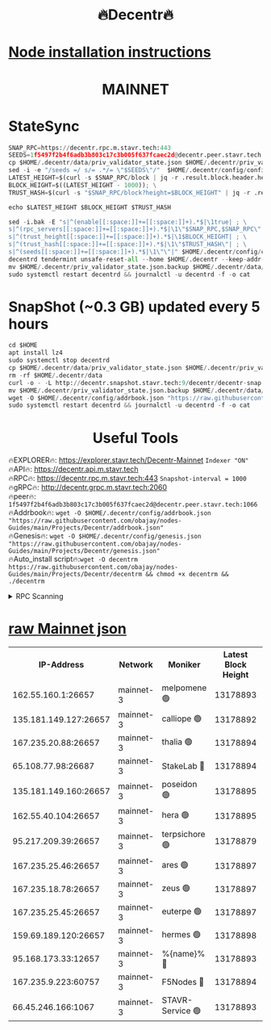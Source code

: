 <h1 align="center"> 🔥Decentr🔥</h1>

[Node installation instructions](https://github.com/obajay/nodes-Guides/tree/main/Projects/Decentr)
=
<h1 align="center"> MAINNET</h1>

# StateSync
```python
SNAP_RPC=https://decentr.rpc.m.stavr.tech:443
SEEDS=1f5497f2b4f6adb3b803c17c3b005f637fcaec2d@decentr.peer.stavr.tech:1066
cp $HOME/.decentr/data/priv_validator_state.json $HOME/.decentr/priv_validator_state.json.backup
sed -i -e "/seeds =/ s/= .*/= \"$SEEDS\"/"  $HOME/.decentr/config/config.toml
LATEST_HEIGHT=$(curl -s $SNAP_RPC/block | jq -r .result.block.header.height); \
BLOCK_HEIGHT=$((LATEST_HEIGHT - 1000)); \
TRUST_HASH=$(curl -s "$SNAP_RPC/block?height=$BLOCK_HEIGHT" | jq -r .result.block_id.hash)

echo $LATEST_HEIGHT $BLOCK_HEIGHT $TRUST_HASH

sed -i.bak -E "s|^(enable[[:space:]]+=[[:space:]]+).*$|\1true| ; \
s|^(rpc_servers[[:space:]]+=[[:space:]]+).*$|\1\"$SNAP_RPC,$SNAP_RPC\"| ; \
s|^(trust_height[[:space:]]+=[[:space:]]+).*$|\1$BLOCK_HEIGHT| ; \
s|^(trust_hash[[:space:]]+=[[:space:]]+).*$|\1\"$TRUST_HASH\"| ; \
s|^(seeds[[:space:]]+=[[:space:]]+).*$|\1\"\"|" $HOME/.decentr/config/config.toml
decentrd tendermint unsafe-reset-all --home $HOME/.decentr --keep-addr-book
mv $HOME/.decentr/priv_validator_state.json.backup $HOME/.decentr/data/priv_validator_state.json
sudo systemctl restart decentrd && journalctl -u decentrd -f -o cat
```
# SnapShot (~0.3 GB) updated every 5 hours
```python
cd $HOME
apt install lz4
sudo systemctl stop decentrd
cp $HOME/.decentr/data/priv_validator_state.json $HOME/.decentr/priv_validator_state.json.backup
rm -rf $HOME/.decentr/data
curl -o - -L http://decentr.snapshot.stavr.tech:9/decentr/decentr-snap.tar.lz4 | lz4 -c -d - | tar -x -C $HOME/.decentr --strip-components 2
mv $HOME/.decentr/priv_validator_state.json.backup $HOME/.decentr/data/priv_validator_state.json
wget -O $HOME/.decentr/config/addrbook.json "https://raw.githubusercontent.com/obajay/nodes-Guides/main/Projects/Decentr/addrbook.json"
sudo systemctl restart decentrd && journalctl -u decentrd -f -o cat
```

 <h1 align="center"> Useful Tools</h1>

🔥EXPLORER🔥:     https://explorer.stavr.tech/Decentr-Mainnet        `Indexer "ON"` \
🔥API🔥:          https://decentr.api.m.stavr.tech \
🔥RPC🔥:          https://decentr.rpc.m.stavr.tech:443              `Snapshot-interval = 1000` \
🔥gRPC🔥:         http://decentr.grpc.m.stavr.tech:2060 \
🔥peer🔥:         `1f5497f2b4f6adb3b803c17c3b005f637fcaec2d@decentr.peer.stavr.tech:1066` \
🔥Addrbook🔥:  `wget -O $HOME/.decentr/config/addrbook.json "https://raw.githubusercontent.com/obajay/nodes-Guides/main/Projects/Decentr/addrbook.json"` \
🔥Genesis🔥:  `wget -O $HOME/.decentr/config/genesis.json "https://raw.githubusercontent.com/obajay/nodes-Guides/main/Projects/Decentr/genesis.json"` \
🔥Auto_install script🔥:`wget -O decentrm https://raw.githubusercontent.com/obajay/nodes-Guides/main/Projects/Decentr/decentrm && chmod +x decentrm && ./decentrm`

<details>
<summary>RPC Scanning</summary>

<h2 align="center"> We scan nodes in real time every 4 hours. And we provide the final result of RPC endpoints.
We cannot influence the operation of these nodes in any way. </h2>


```python
If Voting Power is higher than 0 --> then the Node is a validator of the network and may be subject to attack and be a potential threat to the chain.
```
```python
We marked such validators with a red symbol
```

</details>

[raw Mainnet json](https://rpc-check.decentrm.stavr.tech/decentrm/rpc-decentrm-result.json)
=



<table><tr><th>IP-Address</th><th>Network</th><th>Moniker</th><th>Latest Block Height</th><th>Earliest Block Height</th><th>Catching Up</th><th>Tx Index</th><th>Voting Power</th><th>Scan Time</th></tr><tr><td>162.55.160.1:26657</td><td>mainnet-3</td><td>melpomene 🟢</td><td>13178893</td><td>1688950</td><td>False</td><td>on</td><td>0</td><td>2024-03-05T04:50:42.927331694UTC</td></tr><tr><td>135.181.149.127:26657</td><td>mainnet-3</td><td>calliope 🟢</td><td>13178892</td><td>1688950</td><td>False</td><td>on</td><td>0</td><td>2024-03-05T04:50:45.280718481UTC</td></tr><tr><td>167.235.20.88:26657</td><td>mainnet-3</td><td>thalia 🟢</td><td>13178894</td><td>1688950</td><td>False</td><td>on</td><td>0</td><td>2024-03-05T04:50:50.839236016UTC</td></tr><tr><td>65.108.77.98:26687</td><td>mainnet-3</td><td>StakeLab 🔴</td><td>13178894</td><td>1688950</td><td>False</td><td>on</td><td>5502350</td><td>2024-03-05T04:50:51.166027597UTC</td></tr><tr><td>135.181.149.160:26657</td><td>mainnet-3</td><td>poseidon 🟢</td><td>13178895</td><td>1688950</td><td>False</td><td>on</td><td>0</td><td>2024-03-05T04:50:55.537293100UTC</td></tr><tr><td>162.55.40.104:26657</td><td>mainnet-3</td><td>hera 🟢</td><td>13178895</td><td>1688950</td><td>False</td><td>on</td><td>0</td><td>2024-03-05T04:50:57.803361905UTC</td></tr><tr><td>95.217.209.39:26657</td><td>mainnet-3</td><td>terpsichore 🟢</td><td>13178879</td><td>1688950</td><td>False</td><td>on</td><td>0</td><td>2024-03-05T04:51:02.183902097UTC</td></tr><tr><td>167.235.25.46:26657</td><td>mainnet-3</td><td>ares 🟢</td><td>13178897</td><td>1688950</td><td>False</td><td>on</td><td>0</td><td>2024-03-05T04:51:06.461232132UTC</td></tr><tr><td>167.235.18.78:26657</td><td>mainnet-3</td><td>zeus 🟢</td><td>13178897</td><td>1688950</td><td>False</td><td>on</td><td>0</td><td>2024-03-05T04:51:08.703182757UTC</td></tr><tr><td>167.235.25.45:26657</td><td>mainnet-3</td><td>euterpe 🟢</td><td>13178897</td><td>1688950</td><td>False</td><td>on</td><td>0</td><td>2024-03-05T04:51:10.954433204UTC</td></tr><tr><td>159.69.189.120:26657</td><td>mainnet-3</td><td>hermes 🟢</td><td>13178898</td><td>1688950</td><td>False</td><td>on</td><td>0</td><td>2024-03-05T04:51:13.225779685UTC</td></tr><tr><td>95.168.173.33:12657</td><td>mainnet-3</td><td>%{name}% 🔴</td><td>13178893</td><td>8964001</td><td>False</td><td>on</td><td>4278069</td><td>2024-03-05T04:50:46.329332922UTC</td></tr><tr><td>167.235.9.223:60757</td><td>mainnet-3</td><td>F5Nodes 🔴</td><td>13178894</td><td>12380001</td><td>False</td><td>off</td><td>562</td><td>2024-03-05T04:50:46.547599743UTC</td></tr><tr><td>66.45.246.166:1067</td><td>mainnet-3</td><td>STAVR-Service 🟢</td><td>13178893</td><td>13175001</td><td>False</td><td>on</td><td>0</td><td>2024-03-05T04:50:45.862110058UTC</td></tr></table>
